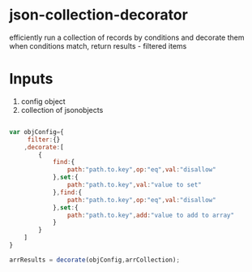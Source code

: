 # json-collection-decorator
efficiently run a collection of records by conditions and decorate them when conditions match, return results - filtered items

# Inputs
1. config object
2. collection of jsonobjects

```javascript

var objConfig={
	 filter:{}
	,decorate:[
		{
			find:{
				path:"path.to.key",op:"eq",val:"disallow"
			},set:{
				path:"path.to.key",val:"value to set"
			},find:{
				path:"path.to.key",op:"eq",val:"disallow"
			},set:{
				path:"path.to.key",add:"value to add to array"
			}
		}
	]
}

arrResults = decorate(objConfig,arrCollection);
```
